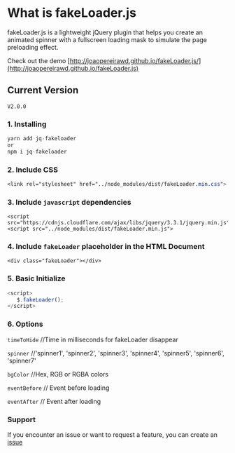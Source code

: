 # What is fakeLoader.js

fakeLoader.js is a lightweight jQuery plugin that helps you create an animated spinner with a fullscreen loading mask to simulate the page preloading effect.

Check out the demo [http://joaopereirawd.github.io/fakeLoader.js/](http://joaopereirawd.github.io/fakeLoader.js)

## Current Version 
`V2.0.0`

### 1. Installing 
```js 
yarn add jq-fakeloader
or
npm i jq-fakeloader
```

### 2. Include CSS
```css
<link rel="stylesheet" href="../node_modules/dist/fakeLoader.min.css">
```

### 3. Include `javascript` dependencies
```
<script src="https://cdnjs.cloudflare.com/ajax/libs/jquery/3.3.1/jquery.min.js">
<script src="../node_modules/dist/fakeLoader.min.js">
```

### 4. Include `fakeLoader` placeholder in the HTML Document 
```
<div class="fakeLoader"></div>
```

### 5. Basic Initialize
```js
<script>
   $.fakeLoader();
</script>
```

### 6. Options


`timeToHide` //Time in milliseconds for fakeLoader disappear

`spinner` //'spinner1', 'spinner2', 'spinner3', 'spinner4', 'spinner5', 'spinner6', 'spinner7'

`bgColor`  //Hex, RGB or RGBA colors

`eventBefore` // Event before loading

`eventAfter` // Event after loading

### Support
If you encounter an issue or want to request a feature, you can create an [issue](https://github.com/joaopereirawd/fakeLoader.js/issues)



